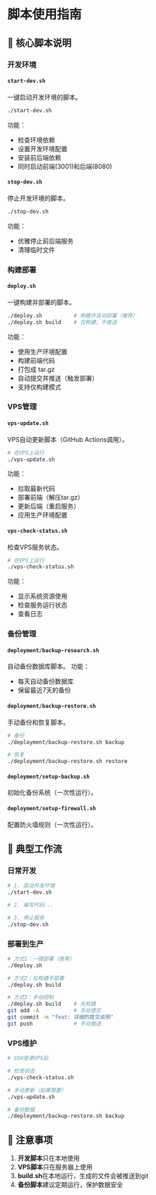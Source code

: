 # 脚本使用指南

## 🚀 核心脚本说明

### 开发环境

#### `start-dev.sh`
一键启动开发环境的脚本。
```bash
./start-dev.sh
```
功能：
- 检查环境依赖
- 设置开发环境配置
- 安装前后端依赖
- 同时启动前端(3001)和后端(8080)

#### `stop-dev.sh`
停止开发环境的脚本。
```bash
./stop-dev.sh
```
功能：
- 优雅停止前后端服务
- 清理临时文件

### 构建部署

#### `deploy.sh`
一键构建并部署的脚本。
```bash
./deploy.sh          # 构建并自动部署（推荐）
./deploy.sh build    # 仅构建，不推送
```
功能：
- 使用生产环境配置
- 构建前端代码
- 打包成 tar.gz
- 自动提交并推送（触发部署）
- 支持仅构建模式

### VPS管理

#### `vps-update.sh`
VPS自动更新脚本（GitHub Actions调用）。
```bash
# 在VPS上运行
./vps-update.sh
```
功能：
- 拉取最新代码
- 部署前端（解压tar.gz）
- 更新后端（重启服务）
- 应用生产环境配置

#### `vps-check-status.sh`
检查VPS服务状态。
```bash
# 在VPS上运行
./vps-check-status.sh
```
功能：
- 显示系统资源使用
- 检查服务运行状态
- 查看日志

### 备份管理

#### `deployment/backup-research.sh`
自动备份数据库脚本。
功能：
- 每天自动备份数据库
- 保留最近7天的备份

#### `deployment/backup-restore.sh`
手动备份和恢复脚本。
```bash
# 备份
./deployment/backup-restore.sh backup

# 恢复
./deployment/backup-restore.sh restore
```

#### `deployment/setup-backup.sh`
初始化备份系统（一次性运行）。

#### `deployment/setup-firewall.sh`
配置防火墙规则（一次性运行）。

## 🔄 典型工作流

### 日常开发
```bash
# 1. 启动开发环境
./start-dev.sh

# 2. 编写代码...

# 3. 停止服务
./stop-dev.sh
```

### 部署到生产
```bash
# 方式1：一键部署（推荐）
./deploy.sh

# 方式2：仅构建不部署
./deploy.sh build

# 方式3：手动控制
./deploy.sh build    # 先构建
git add -A           # 手动提交
git commit -m "feat: 详细的提交说明"
git push             # 手动推送
```

### VPS维护
```bash
# SSH登录VPS后

# 检查状态
./vps-check-status.sh

# 手动更新（如果需要）
./vps-update.sh

# 备份数据
./deployment/backup-restore.sh backup
```

## 📌 注意事项

1. **开发脚本**只在本地使用
2. **VPS脚本**只在服务器上使用
3. **build.sh**在本地运行，生成的文件会被推送到git
4. **备份脚本**建议定期运行，保护数据安全